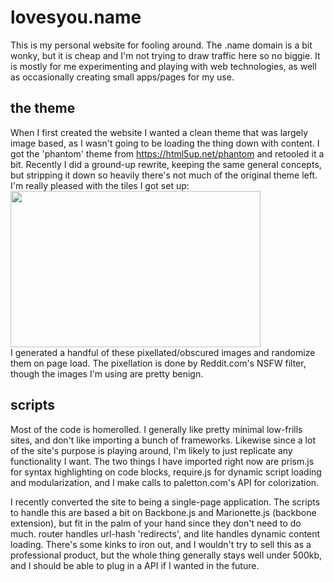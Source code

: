 # lovesyou.name
This is my personal website for fooling around.  The .name domain is a bit wonky, but it is cheap and I'm not trying to draw traffic here so no biggie.  It is mostly for me experimenting and playing with web technologies, as well as occasionally creating small apps/pages for my use.  

## the theme
When I first created the website I wanted a clean theme that was largely image based, as I wasn't going to be loading the thing down with content. I got the 'phantom' theme from https://html5up.net/phantom and retooled it a bit.  Recently I did a ground-up rewrite, keeping the same general concepts, but stripping it down so heavily there's not much of the original theme left.
I'm really pleased with the tiles I got set up:  
<img src='http://i.imgur.com/tQQ2CKJ.png' width=400 height=250>  
I generated a handful of these pixellated/obscured images and randomize them on page load. The pixellation is done by Reddit.com's NSFW filter, though the images I'm using are pretty benign.  

## scripts  
Most of the code is homerolled.  I generally like pretty minimal low-frills sites, and don't like importing a bunch of frameworks.  Likewise since a lot of the site's purpose is playing around, I'm likely to just replicate any functionality I want.  The two things I have imported right now are prism.js for syntax highlighting on code blocks, require.js for dynamic script loading and modularization, and I make calls to paletton.com's API for colorization.  

I recently converted the site to being a single-page application. The scripts to handle this are based a bit on Backbone.js and Marionette.js (backbone extension), but fit in the palm of your hand since they don't need to do much. router handles url-hash 'redirects', and lite handles dynamic content loading. There's some kinks to iron out, and I wouldn't try to sell this as a professional product, but the whole thing generally stays well under 500kb, and I should be able to plug in a API if I wanted in the future. 

